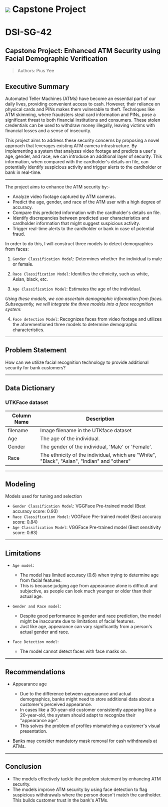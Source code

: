 # ![](https://ga-dash.s3.amazonaws.com/production/assets/logo-9f88ae6c9c3871690e33280fcf557f33.png) Capstone Project

# DSI-SG-42

## Capstone Project: Enhanced ATM Security using Facial Demographic Verification

> Authors: Pius Yee


## Executive Summary

Automated Teller Machines (ATMs) have become an essential part of our daily lives, providing convenient access to cash. However, their reliance on physical cards and PINs makes them vulnerable to theft. Techniques like ATM skimming, where fraudsters steal card information and PINs, pose a significant threat to both financial institutions and consumers. These stolen credentials can be used to withdraw money illegally, leaving victims with financial losses and a sense of insecurity.

This project aims to address these security concerns by proposing a novel approach that leverages existing ATM camera infrastructure. By implementing a system that analyzes video footage and predicts a user's age, gender, and race, we can introduce an additional layer of security. This information, when compared with the cardholder's details on file, can potentially identify suspicious activity and trigger alerts to the cardholder or bank in real-time.

---

The project aims to enhance the ATM security by:-

- Analyze video footage captured by ATM cameras.
- Predict the age, gender, and race of the ATM user with a high degree of accuracy.
- Compare this predicted information with the cardholder's details on file.
- Identify discrepancies between predicted user characteristics and cardholder information that might suggest suspicious activity.
- Trigger real-time alerts to the cardholder or bank in case of potential fraud.

In order to do this, I will construct three models to detect demographics from faces:

1) `Gender Classification Model`: Determines whether the individual is male or female.

2) `Race Classification Model`: Identifies the ethnicity, such as white, Asian, black, etc.

3) `Age Classification Model`: Estimates the age of the individual.

*Using these models, we can ascertain demographic information from faces. Subsequently, we will integrate the three models into a face recognition system:*

4) `Face detection Model`: Recognizes faces from video footage and utilizes the aforementioned three models to determine demographic characteristics.

---

## Problem Statement

How can we utilize facial recognition technology to provide additional security for bank customers?

---

## Data Dictionary

### UTKFace dataset

| Column Name | Description |
|---|---|
| filename | Image filename in the UTKface dataset |
| Age | The age of the individual. |
| Gender | The gender of the individual, 'Male' or 'Female'. |
| Race | The ethnicity of the individual, which are "White", "Black", "Asian", "Indian" and "others" |

---

## Modeling

Models used for tuning and selection

- `Gender Classification Model`: VGGFace Pre-trained model (Best accuracy score: 0.93)
- `Race Classification Model`: VGGFace Pre-trained model (Best accuracy score: 0.84)
- `Age Classification Model`: VGGFace Pre-trained model (Best sensitivity score: 0.63)

---

## Limitations

- `Age model`: 
    - The model has limited accuracy (0.6) when trying to determine age from facial features. 
    - This is because judging age from appearance alone is difficult and subjective, as people can look much younger or older than their actual age.
    
- `Gender and Race model`: 
    - Despite good performance in gender and race prediction, the model might be inaccurate due to limitations of facial features. 
    - Just like age, appearance can vary significantly from a person's actual gender and race.

 - `Face Detection model`:
    - The model cannot detect faces with face masks on.

---

## Recommendations

- Appearance age
    - Due to the difference between appearance and actual demographics, banks might need to store additional data about a customer's perceived appearance.
    - In cases like a 30-year-old customer consistently appearing like a 20-year-old, the system should adapt to recognize their "appearance age".
    - This solves the problem of profiles mismatching a customer's visual presentation.

- Banks may consider mandatory mask removal for cash withdrawals at ATMs.

---

## Conclusion

- The models effectively tackle the problem statement by enhancing ATM security.
- The models improve ATM security by using face detection to flag suspicious withdrawals where the person doesn't match the cardholder. This builds customer trust in the bank's ATMs.

